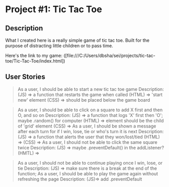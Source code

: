 # Project #1: Tic Tac Toe
## Description
What I created here is a really simple game of tic tac toe. Built for the purpose of distracting little children or to pass time.

Here's the link to my game:
([file:///C:/Users/dbsha/sei/projects/tic-tac-toe/Tic-Tac-Toe/index.html])

## User Stories
 >As a user, I should be able to start a new tic tac toe game
	Description: (JS) => a function that restarts the game when called
		     (HTML) => 'start new' element
		     (CSS) => should be placed below the game board

>As a user, I should be able to click on a square to add X first and then O, and so on
	Description: (JS) => a function that logs 'X' first then 'O'; maybe .random() for computer
		     (HTML) => element should be the child of 'grid' element
		     (CSS) => 
>As a user, I should be shown a message after each turn for if I win, lose, tie or who's turn it is next
	Description: (JS) => a function that alerts the user that they won/lost/tied
		     (HTML) => 
		     (CSS) =>
>As a user, I should not be able to click the same square twice
	Description: (JS) => maybe .preventDefault() in the addListener?
		     (HMTL) => 

>As a user, I should not be able to continue playing once I win, lose, or tie
	Description: (JS) => make sure there is a break at the end of the function; 
>As a user, I should be able to play the game again without refreshing the page
	Description: (JS)=> add .preventDefault

## 